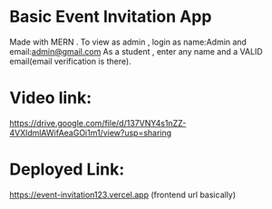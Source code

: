 # Basic Event Invitation App
Made with MERN . To view as admin , login as name:Admin and email:admin@gmail.com
As a student , enter any name and a VALID email(email verification is there).

# Video link:
https://drive.google.com/file/d/137VNY4s1nZZ-4VXldmlAWifAeaGOi1m1/view?usp=sharing

# Deployed Link:
https://event-invitation123.vercel.app (frontend url basically)
